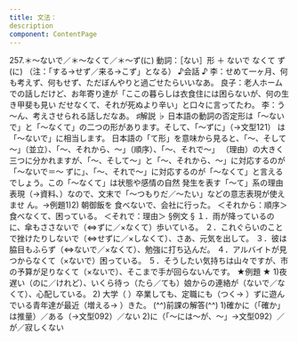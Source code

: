 ```yaml
---
title: 文法：
description
component: ContentPage
---
```



257.＊～ないで／＊～なくて／＊～ず(に)
動詞：［ない］形 ＋ ないで
なくて
ず(に)
（注：「する→せず／来る→こず」となる）
♪会話 ♪
李：せめて一ヶ月、何も考えず、何もせず、ただぼんやりと過ごせたらいいなあ。
良子：老人ホームでの話しだけど、お年寄り達が「ここの暮らしは衣食住には困らないが、何の生き甲斐も見い だせなくて、それが死ぬより辛い」と口々に言ってたわ。
李：う～ん、考えさせられる話しだなあ。
♯解説 ♭
日本語の動詞の否定形は「～ないで」と「～なくて」の二つの形があります。そして、「～ずに」（→文型121）
は「～ないで」に相当します。 日本語の「て形」を意味から見ると、「～、そして～」（並立）、「～、それから、～」（順序）、「～、それで～」
（理由）の大きく三つに分かれますが、「～、そして～」と「～、それから、～」に対応するのが「～ないで＝～
ずに」、「～、それで～」に対応するのが「～なくて」と言えるでしょう。この「～なくて」は状態や感情の自然 発生を表す「～て」系の理由表現（→資料､）なので、文末で「～つもりだ／～たい」などの意志表現が使えませ ん。→例題1)2)
朝御飯を 食べないで、会社に行った。 ＜それから：順序＞ 食べなくて、困っている。 ＜それで：理由＞
§例文 §
１．雨が降っているのに、傘もささないで（⇔ずに／×なくて）歩いている。
２．これぐらいのことで挫けたりしないで（⇔せずに／×しなくて）、さあ、元気を出して。
３．彼は脇目もふらず（⇔ないで／×なくて）、勉強に打ち込んだ。
４．アルバイトが見つからなくて（×ないで）困っている。
５．そうしたい気持ちは山々ですが、市の予算が足りなくて（×ないで）、そこまで手が回らないんです。
★例題 ★
1)夜遅い（のに／けれど）、いくら待っ（たら／ても）娘からの連絡が（ないで／なくて）、心配している。
2) 大学（ ）卒業しても、定職にも（つく→ ）ずに遊んでいる青年達が最近（増える→ ）きた。
(^^)前課の解答(^^)
1)確かに（「確か」は推量）／ある（→文型092）／ない
2)に（「～には～が、～」→文型092）／が／寂しくない
